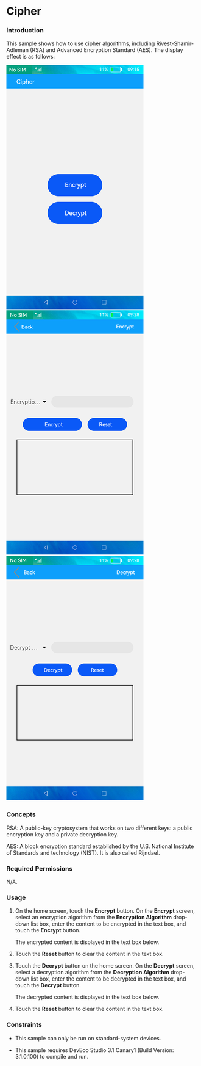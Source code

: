 # Cipher

### Introduction

This sample shows how to use cipher algorithms, including Rivest-Shamir-Adleman (RSA) and Advanced Encryption Standard (AES). The display effect is as follows:

![](screenshots/device/index_en.png) ![](screenshots/device/encrypt_en.png) ![](screenshots/device/decrypt_en.png)

### Concepts

RSA: A public-key cryptosystem that works on two different keys: a public encryption key and a private decryption key.

AES: A block encryption standard established by the U.S. National Institute of Standards and technology (NIST). It is also called Rijndael.

### Required Permissions

N/A.

### Usage

1. On the home screen, touch the **Encrypt** button. On the **Encrypt** screen, select an encryption algorithm from the **Encryption Algorithm** drop-down list box, enter the content to be encrypted in the text box, and touch the **Encrypt** button.

   The encrypted content is displayed in the text box below.

2. Touch the **Reset** button to clear the content in the text box.

3. Touch the **Decrypt** button on the home screen. On the **Decrypt** screen, select a decryption algorithm from the **Decryption Algorithm** drop-down list box, enter the content to be decrypted in the text box, and touch the **Decrypt** button.

   The decrypted content is displayed in the text box below.

4. Touch the **Reset** button to clear the content in the text box.

### Constraints

- This sample can only be run on standard-system devices.

- This sample requires DevEco Studio 3.1 Canary1 (Build Version: 3.1.0.100) to compile and run.
